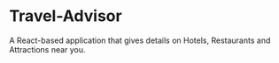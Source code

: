 # Travel-Advisor
A React-based application that gives details on Hotels, Restaurants and Attractions near you.
